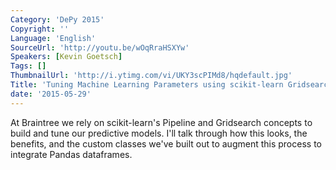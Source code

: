 ```yaml
---
Category: 'DePy 2015'
Copyright: ''
Language: 'English'
SourceUrl: 'http://youtu.be/wOqRraHSXYw'
Speakers: [Kevin Goetsch]
Tags: []
ThumbnailUrl: 'http://i.ytimg.com/vi/UKY3scPIMd8/hqdefault.jpg'
Title: 'Tuning Machine Learning Parameters using scikit-learn Gridsearch'
date: '2015-05-29'
---
```

At Braintree we rely on scikit-learn's Pipeline and Gridsearch concepts to build and tune our predictive models. I'll talk through how this looks, the benefits, and the custom classes we've built out to augment this process to integrate Pandas dataframes. 